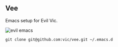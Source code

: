 Vee
---

Emacs setup for Evil Vic.

![evil emacs](https://raw.githubusercontent.com/vic/vee/master/gnu-mad.png "evil emacs")


```shell
git clone git@github.com:vic/vee.git ~/.emacs.d
```
